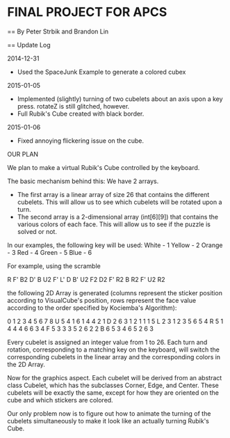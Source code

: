 FINAL PROJECT FOR APCS
====

==
By Peter Strbik and Brandon Lin

==
Update Log

2014-12-31
- Used the SpaceJunk Example to generate a colored cubex

2015-01-05
- Implemented (slightly) turning of two cubelets about an axis upon a key press. rotateZ is still glitched, however.
- Full Rubik's Cube created with black border.

2015-01-06
- Fixed annoying flickering issue on the cube.

OUR PLAN

We plan to make a virtual Rubik's Cube controlled by the keyboard.

The basic mechanism behind this:
We have 2 arrays.
- The first array is a linear array of size 26 that contains the different cubelets. This will allow us to see which cubelets will be rotated upon a turn.
- The second array is a 2-dimensional array (int[6][9]) that contains the various colors of each face. This will allow us to see if the puzzle is solved or not.

In our examples, the following key will be used:
White - 1
Yellow - 2
Orange - 3
Red - 4
Green - 5
Blue - 6

For example, using the scramble

R F' B2 D' B U2 F' L' D B' U2 F2 D2 F' R2 B R2 F' U2 R2

the following 2D Array is generated (columns represent the sticker position according to VisualCube's position, rows represent the face value according to the order specified by Kociemba's Algorithm):

  0 1 2 3 4 5 6 7 8
U 5 4 1 6 1 4 4 2 1
D 2 6 3 1 2 1 1 1 5
L 2 3 1 2 3 5 6 5 4
R 5 1 4 4 4 6 6 3 4
F 5 3 3 3 5 2 6 2 2
B 6 5 3 4 6 5 2 6 3

Every cubelet is assigned an integer value from 1 to 26. Each turn and rotation, corresponding to a matching key on the keyboard, will switch the corresponding cubelets in the linear array and the corresponding colors in the 2D Array.

Now for the graphics aspect. Each cubelet will be derived from an abstract class Cubelet, which has the subclasses Corner, Edge, and Center. These cubelets will be exactly the same, except for how they are oriented on the cube and which stickers are colored.

Our only problem now is to figure out how to animate the turning of the cubelets simultaneously to make it look like an actually turning Rubik's Cube.
